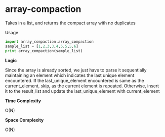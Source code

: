 # array-compaction

Takes in a list, and returns the compact array with no duplicates

Usage

```python
import array_compaction.array_compaction
sample_list = [1,2,3,3,4,5,5,5,6]
print array_compaction(sample_list)
```

**Logic**

Since the array is already sorted, we just have to parse it sequentially maintaining an element which indicates the last unique element encountered. If the last_unique_element encountered is same as the current_element, skip, as the current element is repeated. Otherwise, insert it to the result_list and update the last_unique_element with current_element

**Time Complexity**

O(N)

**Space Complexity**

O(N)
